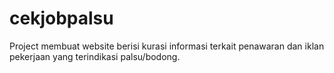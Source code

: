 # cekjobpalsu
Project membuat website berisi kurasi informasi terkait penawaran dan iklan pekerjaan yang terindikasi palsu/bodong.
